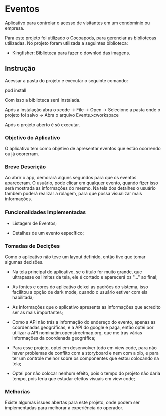 # Eventos

Aplicativo para controlar o acesso de visitantes em um condomínio ou empresa.

Para este projeto foi utilizado o Cocoapods, para gerenciar as bibliotecas utilizadas. No projeto foram utilizada a seguintes biblioteca:

- Kingfisher: Biblioteca para fazer o downlod das imagens.

## Instrução

Acessar a pasta do projeto e executar o seguinte comando:

pod install

Com isso a biblioteca será instalada.

Após a instalação abra o xcode -> File -> Open -> Selecione a pasta onde o projeto foi salvo -> Abra o arquivo Events.xcworkspace

Após o projeto aberto é só executar.

### Objetivo do Aplicativo

O aplicativo tem como objetivo de apresentar eventos que estão ocorrendo ou já ocorerram.

### Breve Descrição

Ao abrir o app, demorará alguns segundos para que os eventos apareceram. O usuário, pode clicar em qualquer evento, quando fizer isso será mostrada as informações do mesmo. Na tela dos detalhes o usuário também poderá realizar a rolagem, para que possa visualizar mais informações.

### Funcionalidades Implementadas

- Listagem de Eventos;

- Detalhes de um evento específico;

### Tomadas de Decições

Como o aplicativo não teve um layout definido, então tive que tomar algumas decisões.

- Na tela principal do aplicativo, se o título for muito grande, que ultrapasse os limites da tela, ele é cortado e aparecerá os "..." ao final;

- As fontes e cores do aplicativo deixei as padrões do sistema, isso facilitou a opção de dark mode, quando o usuário estiver com ela habilitada;

- As informações que o aplicativo apresenta as informações que acredito ser as mais importantes;

- Como a API não trás a informação do endereço do evento, apenas as coordenadas geográficas, e a API do google é paga, então optei por utilizar a API nominatim.openstreetmap.org, que me trás várias informações da coordenada geográfica;

- Para esse projeto, optei em desenvolver todo em view code, para não haver problemas de conflito com a storyboard e nem com a xib, e para ter um controle melhor sobre os componentes que estou colocando na tela;

- Optei por não colocar nenhum efeito, pois o tempo do projeto não daria tempo, pois teria que estudar efeitos visuais em view code;

### Melhorias

Existe algumas issues abertas para este projeto, onde podem ser implementadas para melhorar a experiência do operador.
